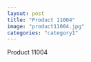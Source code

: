 ```yaml
---
layout: post
title: "Product 11004"
image: "product11004.jpg"
categories: "category1"
---
```

Product 11004
